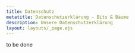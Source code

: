 ```yaml
---
title: Datenschutz
metatitle: Datenschutzerklärung - Bits & Bäume
description: Unsere Datenschutzerklärung
layout: layouts/_page.ejs
---
```


<p>to be done</p>
